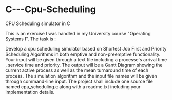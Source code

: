 # C---Cpu-Scheduling
CPU Scheduling simulator in C

This is an exercise I was handled in my University course "Operating Systems I". The task is :

Develop a cpu scheduling simulator based on Shortest Job First and Priority Scheduling Algorithms in both emptive and non-preemptive 
functionality. Your input will be given through a text file including a processe's arrival time , service time and priority.
The output will be a Gantt Diagram showing the current active process as well as the mean turnaround time of each process.
The simulation algorithm and the input file names will be given through command-line input.
The project shall include one source file named cpu_scheduling.c along with a readme.txt including your implementation details.

